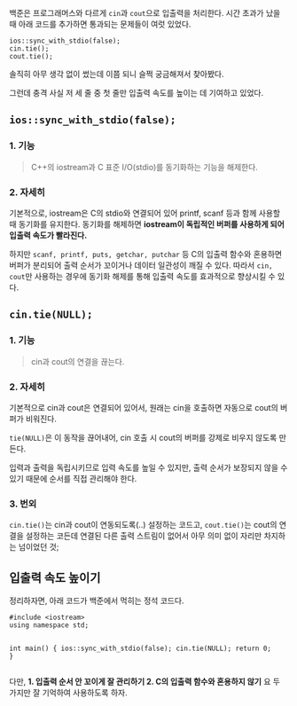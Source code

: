 <p>백준은 프로그래머스와 다르게 <code>cin</code>과 <code>cout</code>으로 입출력을 처리한다.
시간 초과가 났을 때 아래 코드를 추가하면 통과되는 문제들이 여럿 있었다.</p>
<pre><code class="language-cpp">ios::sync_with_stdio(false);
cin.tie();
cout.tie();</code></pre>
<p>솔직히 아무 생각 없이 썼는데
이쯤 되니 슬쩍 궁금해져서 찾아봤다.</p>
<p>그런데 충격 사실
저 세 줄 중 첫 줄만 입출력 속도를 높이는 데 기여하고 있었다.</p>
<h2 id="iossync_with_stdiofalse"><code>ios::sync_with_stdio(false);</code></h2>
<h3 id="1-기능">1. 기능</h3>
<blockquote>
<p>C++의 iostream과 C 표준 I/O(stdio)를 동기화하는 기능을 해제한다.</p>
</blockquote>
<h3 id="2-자세히">2. 자세히</h3>
<p>기본적으로, iostream은 C의 stdio와 연결되어 있어 printf, scanf 등과 함께 사용할 때 동기화를 유지한다.
동기화를 해제하면 <strong>iostream이 독립적인 버퍼를 사용하게 되어 입출력 속도가 빨라진다.</strong></p>
<p>하지만 <code>scanf, printf, puts, getchar, putchar</code> 등 C의 입출력 함수와 혼용하면 버퍼가 분리되어 출력 순서가 꼬이거나 데이터 일관성이 깨질 수 있다.
따라서 <code>cin, cout</code>만 사용하는 경우에 동기화 해제를 통해 입출력 속도를 효과적으로 향상시킬 수 있다.</p>
<h2 id="cintienull"><code>cin.tie(NULL);</code></h2>
<h3 id="1-기능-1">1. 기능</h3>
<blockquote>
<p>cin과 cout의 연결을 끊는다.</p>
</blockquote>
<h3 id="2-자세히-1">2. 자세히</h3>
<p>기본적으로 cin과 cout은 연결되어 있어서,
원래는 cin을 호출하면 자동으로 cout의 버퍼가 비워진다.</p>
<p><code>tie(NULL)</code>은 이 동작을 끊어내어,
cin 호출 시 cout의 버퍼를 강제로 비우지 않도록 만든다.</p>
<p>입력과 출력을 독립시키므로 입력 속도를 높일 수 있지만,
출력 순서가 보장되지 않을 수 있기 때문에 순서를 직접 관리해야 한다.</p>
<h3 id="3-번외">3. 번외</h3>
<p><code>cin.tie()</code>는 cin과 cout이 연동되도록(..) 설정하는 코드고,
<code>cout.tie()</code>는 cout의 연결을 설정하는 코든데
연결된 다른 출력 스트림이 없어서
아무 의미 없이 자리만 차지하는 넘이었던 것;</p>
<h2 id="입출력-속도-높이기">입출력 속도 높이기</h2>
<p>정리하자면, 아래 코드가 백준에서 먹히는 정석 코드다.</p>
<pre><code class="language-cpp">#include &lt;iostream&gt;
using namespace std;

int main() {
    ios::sync_with_stdio(false);
    cin.tie(NULL);
    return 0;
}</code></pre>
<p>다만, 
<strong>1. 입출력 순서 안 꼬이게 잘 관리하기
2. C의 입출력 함수와 혼용하지 않기</strong>
요 두 가지만 잘 기억하여 사용하도록 하자.</p>